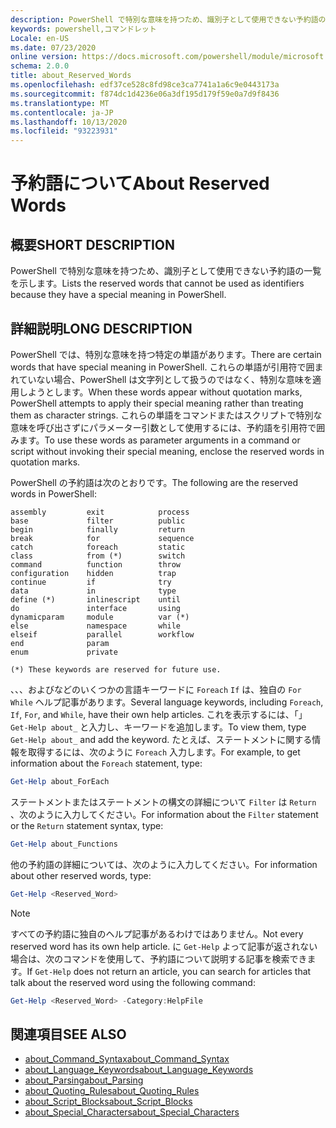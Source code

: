 ```yaml
---
description: PowerShell で特別な意味を持つため、識別子として使用できない予約語の一覧を示します。
keywords: powershell,コマンドレット
Locale: en-US
ms.date: 07/23/2020
online version: https://docs.microsoft.com/powershell/module/microsoft.powershell.core/about/about_reserved_words?view=powershell-7.1&WT.mc_id=ps-gethelp
schema: 2.0.0
title: about_Reserved_Words
ms.openlocfilehash: edf37ce528c8fd98ce3ca7741a1a6c9e0443173a
ms.sourcegitcommit: f874dc1d4236e06a3df195d179f59e0a7d9f8436
ms.translationtype: MT
ms.contentlocale: ja-JP
ms.lasthandoff: 10/13/2020
ms.locfileid: "93223931"
---
```

# <a name="about-reserved-words"></a><span data-ttu-id="e6ad9-104">予約語について</span><span class="sxs-lookup"><span data-stu-id="e6ad9-104">About Reserved Words</span></span>

## <a name="short-description"></a><span data-ttu-id="e6ad9-105">概要</span><span class="sxs-lookup"><span data-stu-id="e6ad9-105">SHORT DESCRIPTION</span></span>
<span data-ttu-id="e6ad9-106">PowerShell で特別な意味を持つため、識別子として使用できない予約語の一覧を示します。</span><span class="sxs-lookup"><span data-stu-id="e6ad9-106">Lists the reserved words that cannot be used as identifiers because they have a special meaning in PowerShell.</span></span>

## <a name="long-description"></a><span data-ttu-id="e6ad9-107">詳細説明</span><span class="sxs-lookup"><span data-stu-id="e6ad9-107">LONG DESCRIPTION</span></span>

<span data-ttu-id="e6ad9-108">PowerShell では、特別な意味を持つ特定の単語があります。</span><span class="sxs-lookup"><span data-stu-id="e6ad9-108">There are certain words that have special meaning in PowerShell.</span></span> <span data-ttu-id="e6ad9-109">これらの単語が引用符で囲まれていない場合、PowerShell は文字列として扱うのではなく、特別な意味を適用しようとします。</span><span class="sxs-lookup"><span data-stu-id="e6ad9-109">When these words appear without quotation marks, PowerShell attempts to apply their special meaning rather than treating them as character strings.</span></span> <span data-ttu-id="e6ad9-110">これらの単語をコマンドまたはスクリプトで特別な意味を呼び出さずにパラメーター引数として使用するには、予約語を引用符で囲みます。</span><span class="sxs-lookup"><span data-stu-id="e6ad9-110">To use these words as parameter arguments in a command or script without invoking their special meaning, enclose the reserved words in quotation marks.</span></span>

<span data-ttu-id="e6ad9-111">PowerShell の予約語は次のとおりです。</span><span class="sxs-lookup"><span data-stu-id="e6ad9-111">The following are the reserved words in PowerShell:</span></span>

```
assembly         exit            process
base             filter          public
begin            finally         return
break            for             sequence
catch            foreach         static
class            from (*)        switch
command          function        throw
configuration    hidden          trap
continue         if              try
data             in              type
define (*)       inlinescript    until
do               interface       using
dynamicparam     module          var (*)
else             namespace       while
elseif           parallel        workflow
end              param
enum             private

(*) These keywords are reserved for future use.
```

<span data-ttu-id="e6ad9-112">、、、およびなどのいくつかの言語キーワードに `Foreach` `If` は、独自の `For` `While` ヘルプ記事があります。</span><span class="sxs-lookup"><span data-stu-id="e6ad9-112">Several language keywords, including `Foreach`, `If`, `For`, and `While`, have their own help articles.</span></span> <span data-ttu-id="e6ad9-113">これを表示するには、「」 `Get-Help about_` と入力し、キーワードを追加します。</span><span class="sxs-lookup"><span data-stu-id="e6ad9-113">To view them, type `Get-Help about_` and add the keyword.</span></span> <span data-ttu-id="e6ad9-114">たとえば、ステートメントに関する情報を取得するには、次のように `Foreach` 入力します。</span><span class="sxs-lookup"><span data-stu-id="e6ad9-114">For example, to get information about the `Foreach` statement, type:</span></span>

```powershell
Get-Help about_ForEach
```

<span data-ttu-id="e6ad9-115">ステートメントまたはステートメントの構文の詳細について `Filter` は `Return` 、次のように入力してください。</span><span class="sxs-lookup"><span data-stu-id="e6ad9-115">For information about the `Filter` statement or the `Return` statement syntax, type:</span></span>

```powershell
Get-Help about_Functions
```

<span data-ttu-id="e6ad9-116">他の予約語の詳細については、次のように入力してください。</span><span class="sxs-lookup"><span data-stu-id="e6ad9-116">For information about other reserved words, type:</span></span>

```powershell
Get-Help <Reserved_Word>
```

> [!NOTE]
> <span data-ttu-id="e6ad9-117">すべての予約語に独自のヘルプ記事があるわけではありません。</span><span class="sxs-lookup"><span data-stu-id="e6ad9-117">Not every reserved word has its own help article.</span></span> <span data-ttu-id="e6ad9-118">に `Get-Help` よって記事が返されない場合は、次のコマンドを使用して、予約語について説明する記事を検索できます。</span><span class="sxs-lookup"><span data-stu-id="e6ad9-118">If `Get-Help` does not return an article, you can search for articles that talk about the reserved word using the following command:</span></span>
>
> ```powershell
> Get-Help <Reserved_Word> -Category:HelpFile
> ```

## <a name="see-also"></a><span data-ttu-id="e6ad9-119">関連項目</span><span class="sxs-lookup"><span data-stu-id="e6ad9-119">SEE ALSO</span></span>

- [<span data-ttu-id="e6ad9-120">about_Command_Syntax</span><span class="sxs-lookup"><span data-stu-id="e6ad9-120">about_Command_Syntax</span></span>](about_Command_Syntax.md)
- [<span data-ttu-id="e6ad9-121">about_Language_Keywords</span><span class="sxs-lookup"><span data-stu-id="e6ad9-121">about_Language_Keywords</span></span>](about_Language_Keywords.md)
- [<span data-ttu-id="e6ad9-122">about_Parsing</span><span class="sxs-lookup"><span data-stu-id="e6ad9-122">about_Parsing</span></span>](about_Parsing.md)
- [<span data-ttu-id="e6ad9-123">about_Quoting_Rules</span><span class="sxs-lookup"><span data-stu-id="e6ad9-123">about_Quoting_Rules</span></span>](about_Quoting_Rules.md)
- [<span data-ttu-id="e6ad9-124">about_Script_Blocks</span><span class="sxs-lookup"><span data-stu-id="e6ad9-124">about_Script_Blocks</span></span>](about_Script_Blocks.md)
- [<span data-ttu-id="e6ad9-125">about_Special_Characters</span><span class="sxs-lookup"><span data-stu-id="e6ad9-125">about_Special_Characters</span></span>](about_Special_Characters.md)
